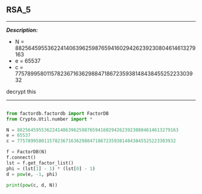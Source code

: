 
## RSA_5

---

**_Description:_**

+ N = 882564595536224140639625987659416029426239230804614613279163
+ e = 65537
+ c = 77578995801157823671636298847186723593814843845525223303932
  
decrypt this

---

```python

from factordb.factordb import FactorDB
from Crypto.Util.number import *

N = 882564595536224140639625987659416029426239230804614613279163
e = 65537
c = 77578995801157823671636298847186723593814843845525223303932

f = FactorDB(N)
f.connect()
lst = f.get_factor_list()
phi = (lst[1] - 1) * (lst[0] - 1)
d = pow(e, -1, phi)

print(pow(c, d, N))


```
